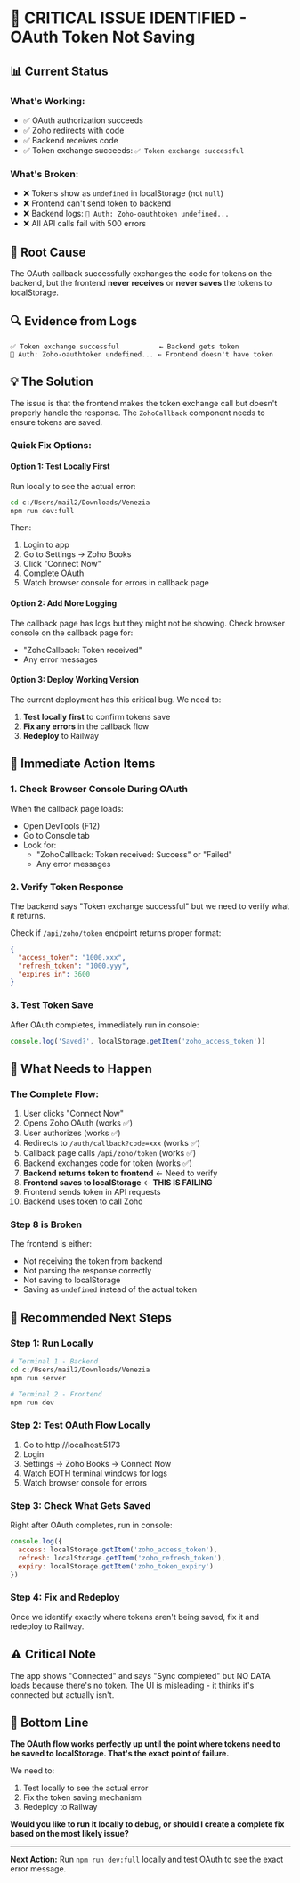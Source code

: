 # 🔴 CRITICAL ISSUE IDENTIFIED - OAuth Token Not Saving

## 📊 Current Status

### What's Working:
- ✅ OAuth authorization succeeds
- ✅ Zoho redirects with code
- ✅ Backend receives code
- ✅ Token exchange succeeds: `✅ Token exchange successful`

### What's Broken:
- ❌ Tokens show as `undefined` in localStorage (not `null`)
- ❌ Frontend can't send token to backend
- ❌ Backend logs: `🔑 Auth: Zoho-oauthtoken undefined...`
- ❌ All API calls fail with 500 errors

## 🎯 Root Cause

The OAuth callback successfully exchanges the code for tokens on the backend, but the frontend **never receives** or **never saves** the tokens to localStorage.

## 🔍 Evidence from Logs

```
✅ Token exchange successful          ← Backend gets token
🔑 Auth: Zoho-oauthtoken undefined... ← Frontend doesn't have token
```

## 💡 The Solution

The issue is that the frontend makes the token exchange call but doesn't properly handle the response. The `ZohoCallback` component needs to ensure tokens are saved.

### Quick Fix Options:

#### Option 1: Test Locally First

Run locally to see the actual error:

```bash
cd c:/Users/mail2/Downloads/Venezia
npm run dev:full
```

Then:
1. Login to app
2. Go to Settings → Zoho Books  
3. Click "Connect Now"
4. Complete OAuth
5. Watch browser console for errors in callback page

#### Option 2: Add More Logging

The callback page has logs but they might not be showing. Check browser console on the callback page for:
- "ZohoCallback: Token received"
- Any error messages

#### Option 3: Deploy Working Version

The current deployment has this critical bug. We need to:

1. **Test locally first** to confirm tokens save
2. **Fix any errors** in the callback flow
3. **Redeploy** to Railway

## 🚀 Immediate Action Items

### 1. Check Browser Console During OAuth

When the callback page loads:
- Open DevTools (F12)
- Go to Console tab
- Look for:
  - "ZohoCallback: Token received: Success" or "Failed"
  - Any error messages

### 2. Verify Token Response

The backend says "Token exchange successful" but we need to verify what it returns.

Check if `/api/zoho/token` endpoint returns proper format:
```json
{
  "access_token": "1000.xxx",
  "refresh_token": "1000.yyy",
  "expires_in": 3600
}
```

### 3. Test Token Save

After OAuth completes, immediately run in console:
```javascript
console.log('Saved?', localStorage.getItem('zoho_access_token'))
```

## 🔧 What Needs to Happen

### The Complete Flow:

1. User clicks "Connect Now"
2. Opens Zoho OAuth (works ✅)
3. User authorizes (works ✅)
4. Redirects to `/auth/callback?code=xxx` (works ✅)
5. Callback page calls `/api/zoho/token` (works ✅)
6. Backend exchanges code for token (works ✅)
7. **Backend returns token to frontend** ← Need to verify
8. **Frontend saves to localStorage** ← **THIS IS FAILING**
9. Frontend sends token in API requests
10. Backend uses token to call Zoho

### Step 8 is Broken

The frontend is either:
- Not receiving the token from backend
- Not parsing the response correctly
- Not saving to localStorage
- Saving as `undefined` instead of the actual token

## 📝 Recommended Next Steps

### Step 1: Run Locally

```bash
# Terminal 1 - Backend
cd c:/Users/mail2/Downloads/Venezia
npm run server

# Terminal 2 - Frontend  
npm run dev
```

### Step 2: Test OAuth Flow Locally

1. Go to http://localhost:5173
2. Login
3. Settings → Zoho Books → Connect Now
4. Watch BOTH terminal windows for logs
5. Watch browser console for errors

### Step 3: Check What Gets Saved

Right after OAuth completes, run in console:
```javascript
console.log({
  access: localStorage.getItem('zoho_access_token'),
  refresh: localStorage.getItem('zoho_refresh_token'),
  expiry: localStorage.getItem('zoho_token_expiry')
})
```

### Step 4: Fix and Redeploy

Once we identify exactly where tokens aren't being saved, fix it and redeploy to Railway.

## ⚠️ Critical Note

The app shows "Connected" and says "Sync completed" but NO DATA loads because there's no token. The UI is misleading - it thinks it's connected but actually isn't.

## 🎯 Bottom Line

**The OAuth flow works perfectly up until the point where tokens need to be saved to localStorage. That's the exact point of failure.**

We need to:
1. Test locally to see the actual error
2. Fix the token saving mechanism  
3. Redeploy to Railway

**Would you like to run it locally to debug, or should I create a complete fix based on the most likely issue?**

---

**Next Action:** Run `npm run dev:full` locally and test OAuth to see the exact error message.
